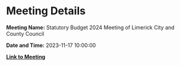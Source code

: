 # Meeting Details

**Meeting Name:** Statutory Budget 2024 Meeting of Limerick City and County Council

**Date and Time:** 2023-11-17 10:00:00

**[Link to Meeting](https://www.limerick.ie/council/whats-on/statutory-budget-2024-meeting-of-limerick-city-and-county-council)**
